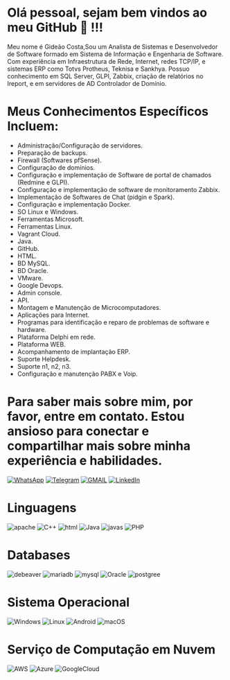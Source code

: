 # Olá pessoal, sejam bem vindos ao meu GitHub 👋 !!!

Meu nome é Gideão Costa,Sou um Analista de Sistemas e Desenvolvedor de Software formado em Sistema de Informação e Engenharia de Software. Com experiência em Infraestrutura de Rede, Internet, redes TCP/IP, e sistemas ERP como Totvs Protheus, Teknisa e Sankhya. Possuo conhecimento em SQL Server, GLPI, Zabbix, criação de relatórios no Ireport, e em servidores de AD Controlador de Domínio.

# Meus Conhecimentos Específicos Incluem:

- Administração/Configuração de servidores.
- Preparação de backups.
- Firewall (Softwares pfSense).
- Configuração de domínios.
- Configuração e implementação de Software de portal de chamados (Redmine e GLPI).
- Configuração e implementação de software de monitoramento Zabbix.
- Implementação de Softwares de Chat (pidgin e Spark).
- Configuração e implementação Docker.
- SO Linux e Windows.
- Ferramentas Microsoft.
- Ferramentas Linux.
- Vagrant Cloud.
- Java.
- GitHub.
- HTML.
- BD MySQL.
- BD Oracle.
- VMware.
- Google Devops.
- Admin console.
- API.
- Montagem e Manutenção de Microcomputadores.
- Aplicações para Internet.
- Programas para identificação e reparo de problemas de software e hardware.
- Plataforma Delphi em rede.
- Plataforma WEB.
- Acompanhamento de implantação ERP.
- Suporte Helpdesk.
- Suporte n1, n2, n3.
- Configuração e manutenção PABX e Voip.


# Para saber mais sobre mim, por favor, entre em contato. Estou ansioso para conectar e compartilhar mais sobre minha experiência e habilidades.

[![WhatsApp](https://img.shields.io/badge/WhatsApp-25D366?style=for-the-badge&logo=whatsapp&logoColor=white)](https://api.whatsapp.com/send?phone=5531984580449)
[![Telegram](https://img.shields.io/badge/Telegram-000?style=for-the-badge&logo=telegram&logoColor=2CA5E0)](https://t.me/Gedsjc)
[![GMAIL](https://img.shields.io/badge/Gmail-D14836?style=for-the-badge&logo=gmail&logoColor=white)](mailto:sistemagideao@gmail.com)
[![LinkedIn](https://img.shields.io/badge/LinkedIn-0077B5?style=for-the-badge&logo=linkedin&logoColor=white)](https://www.linkedin.com/in/gide%C3%A3o-j%C3%A9fani-0629b410b/)

# Linguagens

![apache](https://img.shields.io/badge/apache%20Groovy-4298B8?style=for-the-badge&logo=apachegroovy&logoColor=white)
![C++](https://img.shields.io/badge/C%2B%2B-00599C?style=for-the-badge&logo=c%2B%2B&logoColor=white)
![html](https://img.shields.io/badge/HTML5-E34F26?style=for-the-badge&logo=html5&logoColor=white)
![Java](https://img.shields.io/badge/java-%23ED8B00.svg?style=for-the-badge&logo=openjdk&logoColor=white)
![javas](https://img.shields.io/badge/JavaScript-323330?style=for-the-badge&logo=javascript&logoColor=F7DF1E)
![PHP](https://img.shields.io/badge/PHP-777BB4?style=for-the-badge&logo=php&logoColor=white)

# Databases
![debeaver](https://img.shields.io/badge/dbeaver-382923?style=for-the-badge&logo=dbeaver&logoColor=white)
![mariadb](https://img.shields.io/badge/MariaDB-003545?style=for-the-badge&logo=mariadb&logoColor=white)
![mysql](https://img.shields.io/badge/MySQL-005C84?style=for-the-badge&logo=mysql&logoColor=white)
![Oracle](https://img.shields.io/badge/Oracle-F80000?style=for-the-badge&logo=Oracle&logoColor=white)
![postgree](https://img.shields.io/badge/PostgreSQL-316192?style=for-the-badge&logo=postgresql&logoColor=white)

# Sistema Operacional
![Windows](https://img.shields.io/badge/Windows-0078D6?style=for-the-badge&logo=windows&logoColor=white)
![Linux](https://img.shields.io/badge/Linux-FCC624?style=for-the-badge&logo=linux&logoColor=black)
![Android](https://img.shields.io/badge/Android-3DDC84?style=for-the-badge&logo=android&logoColor=white)
![macOS](https://img.shields.io/badge/mac%20os-000000?style=for-the-badge&logo=macos&logoColor=F0F0F0)

# Serviço de Computação em Nuvem
![AWS](https://img.shields.io/badge/AWS-000.svg?style=for-the-badge&logo=amazon-aws&logoColor=white)
![Azure](https://img.shields.io/badge/Azure-blue?style=for-the-badge&logo=microsoft%20azure&logoColor=blue&labelColor=FFFFFF&link=https%3A%2F%2Fimages.app.goo.gl%2FK7PN1jYJd57x4q7A8)
![GoogleCloud](https://img.shields.io/badge/GoogleCloud-%234285F4.svg?style=for-the-badge&logo=google-cloud&logoColor=white)


